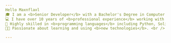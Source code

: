 ```yaml
---
Hello Maxnflaxl
🎓 I am a <b>Senior Developer</b> with a Bachelor's Degree in Computer Science and Software Engineering. <br />
💻 I have over 10 years of <b>professional experience</b> working with JS frameworks and creating business applications and platforms. <br />
🎢 Highly skilled in <b>programming languages</b> including Python, Solidity, Rust and more. <br />
👨‍💻 Passionate about learning and using <b>new technologies</b>. <br />

---
```

